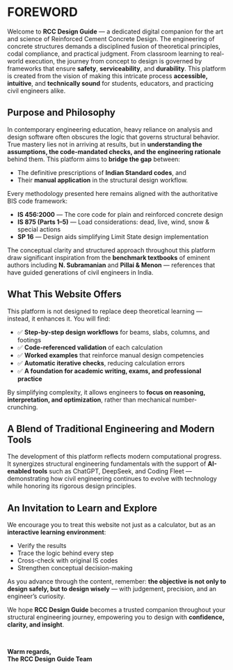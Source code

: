 # **FOREWORD**

Welcome to **RCC Design Guide** — a dedicated digital companion for the art and science of Reinforced Cement Concrete Design. The engineering of concrete structures demands a disciplined fusion of theoretical principles, codal compliance, and practical judgment. From classroom learning to real-world execution, the journey from concept to design is governed by frameworks that ensure **safety**, **serviceability**, and **durability**. This platform is created from the vision of making this intricate process **accessible, intuitive**, and **technically sound** for students, educators, and practicing civil engineers alike.

## **Purpose and Philosophy**

In contemporary engineering education, heavy reliance on analysis and design software often obscures the logic that governs structural behavior. True mastery lies not in arriving at results, but in **understanding the assumptions, the code-mandated checks, and the engineering rationale** behind them. This platform aims to **bridge the gap** between:

- The definitive prescriptions of **Indian Standard codes**, and  
- Their **manual application** in the structural design workflow.

Every methodology presented here remains aligned with the authoritative BIS code framework:

- **IS 456:2000** — The core code for plain and reinforced concrete design  
- **IS 875 (Parts 1–5)** — Load considerations: dead, live, wind, snow & special actions  
- **SP 16** — Design aids simplifying Limit State design implementation  

The conceptual clarity and structured approach throughout this platform draw significant inspiration from the **benchmark textbooks** of eminent authors including **N. Subramanian** and **Pillai & Menon** — references that have guided generations of civil engineers in India.

## **What This Website Offers**

This platform is not designed to replace deep theoretical learning — instead, it enhances it. You will find:

- ✅ **Step-by-step design workflows** for beams, slabs, columns, and footings  
- ✅ **Code-referenced validation** of each calculation  
- ✅ **Worked examples** that reinforce manual design competencies  
- ✅ **Automatic iterative checks**, reducing calculation errors  
- ✅ **A foundation for academic writing, exams, and professional practice**

By simplifying complexity, it allows engineers to **focus on reasoning, interpretation, and optimization**, rather than mechanical number-crunching.

## **A Blend of Traditional Engineering and Modern Tools**

The development of this platform reflects modern computational progress. It synergizes structural engineering fundamentals with the support of **AI-enabled tools** such as ChatGPT, DeepSeek, and Coding Fleet — demonstrating how civil engineering continues to evolve with technology while honoring its rigorous design principles.

## **An Invitation to Learn and Explore**

We encourage you to treat this website not just as a calculator, but as an **interactive learning environment**:

- Verify the results  
- Trace the logic behind every step  
- Cross-check with original IS codes  
- Strengthen conceptual decision-making  

As you advance through the content, remember: **the objective is not only to design safely, but to design wisely** — with judgement, precision, and an engineer’s curiosity.

We hope **RCC Design Guide** becomes a trusted companion throughout your structural engineering journey, empowering you to design with **confidence, clarity, and insight**.

<br>

**Warm regards,**  
**The RCC Design Guide Team**
